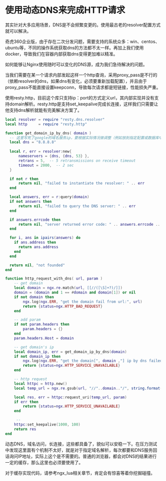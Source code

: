 # 使用动态DNS来完成HTTP请求

其实针对大多应用场景，DNS是不会频繁变更的。使用最古老的resolver配置方式就可以解决。

奇虎360企业版，由于存在二次分发问题，需要支持的系统众多：win、centos、ubuntu等，不同的操作系统获取dns的方法都不太一样。再加上我们使用docker，导致我们在容器内部获取dns变得更加难以精准。

如何能够让Nginx使用随时可以变化的DNS源，成为我们急待解决的问题。

当我们需要在某一个请求内部发起这样一个http查询，采用proxy_pass是不行的（依赖resolver的dns，如果dns有变化，必须要重新加载配置），并且由于proxy_pass不能直接设置keepconn，导致每次请求都是短链接，性能损失严重。

使用resty.http，目前这个库只支持ip：port的方式定义url，其内部实现并没有支持domain解析。resty.http是支持set_keepalive完成长连接，这样我们只需要让他支持dns解析就能有完美解决方案了。

```lua
local resolver = require "resty.dns.resolver"
local http     = require "resty.http"

function get_domain_ip_by_dns( domain )
  -- 这里写死了google的域名服务ip，要根据实际情况做调整（例如放到指定配置或数据库中）
  local dns = "8.8.8.8"
  
  local r, err = resolver:new{
      nameservers = {dns, {dns, 53} },
      retrans = 5,  -- 5 retransmissions on receive timeout
      timeout = 2000,  -- 2 sec
  }

  if not r then
      return nil, "failed to instantiate the resolver: " .. err
  end

  local answers, err = r:query(domain)
  if not answers then
      return nil, "failed to query the DNS server: " .. err
  end

  if answers.errcode then
      return nil, "server returned error code: " .. answers.errcode .. ": " .. answers.errstr       
  end

  for i, ans in ipairs(answers) do
    if ans.address then
      return ans.address
    end
  end

  return nil, "not founded"
end

function http_request_with_dns( url, param )
    -- get domain
    local domain = ngx.re.match(url, [[//([\S]+?)/]])
    domain = (domain and 1 == #domain and domain[1]) or nil
    if not domain then
        ngx.log(ngx.ERR, "get the domain fail from url:", url)
        return {status=ngx.HTTP_BAD_REQUEST}
    end

    -- add param
    if not param.headers then
        param.headers = {}
    end
    param.headers.Host = domain

    -- get domain's ip
    local domain_ip, err = get_domain_ip_by_dns(domain)
    if not domain_ip then
        ngx.log(ngx.ERR, "get the domain[", domain ,"] ip by dns failed:", err)
        return {status=ngx.HTTP_SERVICE_UNAVAILABLE}
    end

    -- http request
    local httpc = http.new()
    local temp_url = ngx.re.gsub(url, "//"..domain.."/", string.format("//%s/", domain_ip))

    local res, err = httpc:request_uri(temp_url, param)
    if err then
        return {status=ngx.HTTP_SERVICE_UNAVAILABLE}
    end

	 -- 
    httpc:set_keepalive(1000, 100)
    return res
end
```

动态DNS，域名访问，长连接，这些都具备了，貌似可以安稳一下。在压力测试中发现这里面有个机制不太好，就是对于指定域名解析，每次都要和DNS服务回话询问IP地址，实际上这个是不需要的。普通的浏览器，都会对DNS的结果进行一定的缓存，那么这里也必须要使用了。

对于缓存实现代码，请参考ngx_lua相关章节，肯定会有惊喜等着你挖掘碰撞。
